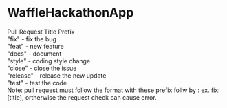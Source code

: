 # WaffleHackathonApp

Pull Request Title Prefix<br>
  "fix" - fix the bug<br>
  "feat" - new feature<br>
  "docs" - document<br>
  "style" - coding style change<br>
  "close" - close the issue<br>
  "release" - release the new update<br>
  "test" - test the code<br>
Note: pull request must follow the format with these prefix follw by : ex. fix:[title], ortherwise the request check can cause error.
